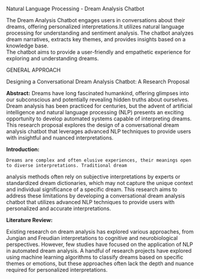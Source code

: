 Natural Language Processing - Dream Analysis Chatbot

The Dream Analysis Chatbot engages users in conversations about their dreams, offering personalized interpretations.It utilizes natural language processing for understanding and sentiment analysis. 
The chatbot analyzes dream narratives, extracts key themes, and provides insights based on a knowledge base.  
The chatbot aims to provide a user-friendly and empathetic experience for exploring and understanding dreams.


GENERAL APPROACH

Designing a Conversational Dream Analysis Chatbot: A Research Proposal


**Abstract:** 
    Dreams have long fascinated humankind, offering glimpses into our subconscious and potentially revealing hidden 
truths about ourselves. Dream analysis has been practiced for centuries, but the advent of artificial intelligence and 
natural  language processing (NLP) presents an exciting opportunity to develop automated systems capable of interpreting 
dreams. This research proposal explores the design of a conversational dream analysis chatbot that leverages advanced NLP 
techniques to provide users with insightful and nuanced interpretations.


**Introduction:**

    Dreams are complex and often elusive experiences, their meanings open to diverse interpretations. Traditional dream 
analysis methods often rely on subjective interpretations by experts or standardized dream dictionaries, which may not 
capture the unique context and individual significance of a specific dream. This research aims to address these 
limitations by developing a conversational dream analysis chatbot that utilizes advanced NLP techniques to provide users 
with personalized and accurate interpretations.

**Literature Review:**

Existing research on dream analysis has explored various approaches, from Jungian and Freudian interpretations to cognitive and neurobiological perspectives. However, few studies have focused on the application of NLP in automated dream analysis. A handful of research projects have explored using machine learning algorithms to classify dreams based on specific themes or emotions, but these approaches often lack the depth and nuance required for personalized interpretations.

    
